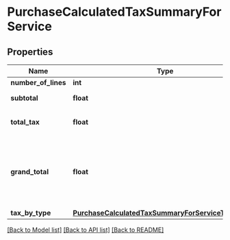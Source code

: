 # PurchaseCalculatedTaxSummaryForService

## Properties
Name | Type | Description | Notes
------------ | ------------- | ------------- | -------------
**number_of_lines** | **int** | Count of lines | [optional] 
**subtotal** | **float** | sum of all line tax attribute | [optional] 
**total_tax** | **float** | sum of all line lineAmount attribute | [optional] 
**grand_total** | **float** | sum of all line lineAmount attribute - sum of all line tax attribute - sum of all line lineTaxedDiscount attribute | [optional] 
**tax_by_type** | [**PurchaseCalculatedTaxSummaryForServiceTaxByType**](PurchaseCalculatedTaxSummaryForServiceTaxByType.md) |  | [optional] 

[[Back to Model list]](../README.md#documentation-for-models) [[Back to API list]](../README.md#documentation-for-api-endpoints) [[Back to README]](../README.md)


